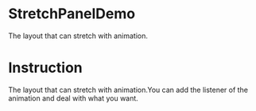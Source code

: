 StretchPanelDemo
================

The layout that can stretch with animation.

Instruction
===========
The layout that can stretch with animation.You can add the listener of the animation and deal with what you want.


